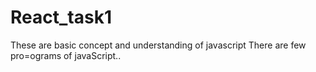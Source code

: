 # React_task1

These are basic concept and understanding of javascript
There are few pro=ograms of javaScript..
